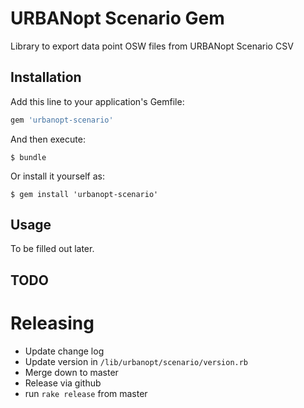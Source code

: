 # URBANopt Scenario Gem

Library to export data point OSW files from URBANopt Scenario CSV

## Installation

Add this line to your application's Gemfile:

```ruby
gem 'urbanopt-scenario'
```

And then execute:

    $ bundle

Or install it yourself as:

    $ gem install 'urbanopt-scenario'

## Usage

To be filled out later. 

## TODO

# Releasing

* Update change log
* Update version in `/lib/urbanopt/scenario/version.rb`
* Merge down to master
* Release via github
* run `rake release` from master
